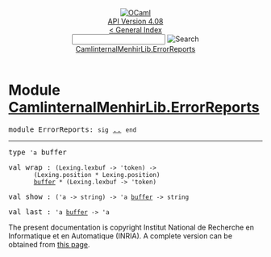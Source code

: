 <!-- ((! set title API !)) ((! set documentation !)) ((! set api !)) ((! set nobreadcrumb !)) -->
<div class="api"><header><nav class="toc brand"><a class="brand" href="https://ocaml.org/"><img src="colour-logo-gray.svg" class="svg" alt="OCaml"></a></nav><nav class="toc"><div class="toc_version"><a href="/docs" id="version-select">API Version 4.08</a></div><a href="index.html">&lt; General Index</a><div class="api_search"><input type="text" name="apisearch" id="api_search" oninput="mySearch(false);" onkeypress="this.oninput();" onclick="this.oninput();" onpaste="this.oninput();">
<img src="search_icon.svg" alt="Search" class="svg" onclick="mySearch(false)"></div>
<div id="search_results"></div><div class="toc_title"><a href="#top">CamlinternalMenhirLib.ErrorReports</a></div><ul></ul></nav></header>

<h1>Module <a href="type_CamlinternalMenhirLib.ErrorReports.html">CamlinternalMenhirLib.ErrorReports</a></h1>

<pre><span id="MODULEErrorReports"><span class="keyword">module</span> ErrorReports</span>: <code class="code"><span class="keyword">sig</span></code> <a href="CamlinternalMenhirLib.ErrorReports.html">..</a> <code class="code"><span class="keyword">end</span></code></pre><hr width="100%">

<pre><span id="TYPEbuffer"><span class="keyword">type</span> <code class="type">'a</code> buffer</span> </pre>


<pre><span id="VALwrap"><span class="keyword">val</span> wrap</span> : <code class="type">(Lexing.lexbuf -&gt; 'token) -&gt;<br>       (Lexing.position * Lexing.position)<br>       <a href="CamlinternalMenhirLib.ErrorReports.html#TYPEbuffer">buffer</a> * (Lexing.lexbuf -&gt; 'token)</code></pre>
<pre><span id="VALshow"><span class="keyword">val</span> show</span> : <code class="type">('a -&gt; string) -&gt; 'a <a href="CamlinternalMenhirLib.ErrorReports.html#TYPEbuffer">buffer</a> -&gt; string</code></pre>
<pre><span id="VALlast"><span class="keyword">val</span> last</span> : <code class="type">'a <a href="CamlinternalMenhirLib.ErrorReports.html#TYPEbuffer">buffer</a> -&gt; 'a</code></pre>
<div class="copyright">The present documentation is copyright Institut National de Recherche en Informatique et en Automatique (INRIA). A complete version can be obtained from <a href="http://caml.inria.fr/pub/docs/manual-ocaml/">this page</a>.</div></div>